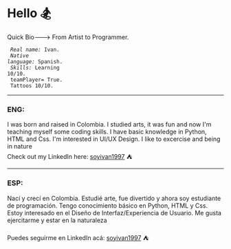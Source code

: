 <!DOCTYPE html>
<html>
  <h1 style="text-align"> Hello &#127938;</h1>
  
  Quick Bio---> From Artist to Programmer. 
  
  <code> *Real name:* Ivan. </code> <br>
  <code> *Native language:* Spanish. </code> <br>
  <code> *Skills:* Learning 10/10. <br> teamPlayer= True. <br> Tattoos 10/10. </code>
  
  <hr shade size="4" widht="50%" align="center" />  
  
  <h3> ENG: </h3>
  
  I was born and raised in Colombia. I studied arts, it was fun and now I'm teaching myself some coding skills. I have basic knowledge in Python, HTML and Css. I'm interested in UI/UX Design. I like to excercise and being in nature
  <br>
  Check out my LinkedIn here: <a href=https://www.linkedin.com/in/soyivan1997 name="start">soyivan1997</a> &#9978;   
 
  <hr shade size="4" widht="50%" align="center" /> 
  
  <h3> ESP: </h3>
  
  Nací y crecí en Colombia. Estudié arte, fue divertido y ahora soy estudiante de programación. Tengo conocimiento básico en Python, HTML y Css. Estoy interesado en el Diseño de Interfaz/Experiencia de Usuario. Me gusta ejercitarme y estar en la naturaleza
  <br>    
  Puedes seguirme en LinkedIn acá: <a href=https://www.linkedin.com/in/soyivan1997 name="start">soyivan1997</a> &#9978; 
 </html> 
